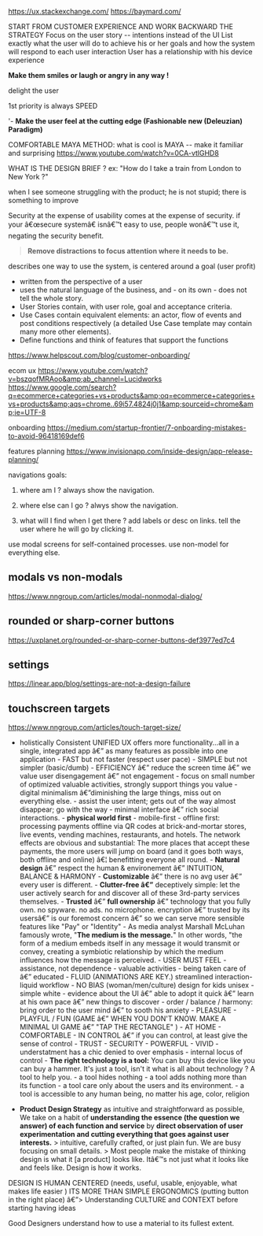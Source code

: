 https://ux.stackexchange.com/
https://baymard.com/

START FROM CUSTOMER EXPERIENCE AND WORK BACKWARD THE STRATEGY
Focus on the user story -- intentions instead of the UI
List exactly what the user will do to achieve his or her goals and how the system will respond to each user interaction
User has a relationship with his device experience

**Make them smiles or laugh or angry in any way !**

delight the user

1st priority is always SPEED

'- **Make the user feel at the cutting edge (Fashionable new (Deleuzian) Paradigm)**

COMFORTABLE
MAYA  METHOD: what is cool is MAYA -- make it familiar and surprising
https://www.youtube.com/watch?v=0CA-vtlGHD8


WHAT IS THE DESIGN BRIEF ? 
ex: "How do I take a train from London to New York ?"

when I see someone struggling with the product; he is not stupid; there is something to improve

Security at the expense of usability comes at the expense of security. if your â€œsecure systemâ€ isnâ€™t easy to use, people wonâ€™t use it, negating the security benefit.

> **Remove distractions to focus attention where it needs to be.**

describes one way to use the system, is centered around a goal (user profit)
+ written from the perspective of a user
+ uses the natural language of the business, and - on its own - does not tell the whole story.
+ User Stories contain, with user role, goal and acceptance criteria.
+ Use Cases contain equivalent elements: an actor, flow of events and post conditions respectively (a detailed Use Case template may contain many more other elements).
+ Define functions and think of features that support the functions

https://www.helpscout.com/blog/customer-onboarding/

ecom ux
https://www.youtube.com/watch?v=bszqofMRAoo&amp;ab_channel=Lucidworks
https://www.google.com/search?q=ecommerce+categories+vs+products&amp;oq=ecommerce+categories+vs+products&amp;aqs=chrome..69i57.4824j0j1&amp;sourceid=chrome&amp;ie=UTF-8


onboarding
https://medium.com/startup-frontier/7-onboarding-mistakes-to-avoid-96418169def6


features planning
https://www.invisionapp.com/inside-design/app-release-planning/

navigations goals:
1. where am I ?
always show the navigation.

2. where else can I go ?
alwys show the navigation.

3. what will I find when I get there ?
add labels or desc on links.
tell the user where he will go by clicking it.

use modal screens for self-contained processes.
use non-model for everything else.

## modals vs non-modals
https://www.nngroup.com/articles/modal-nonmodal-dialog/

## rounded or sharp-corner buttons
https://uxplanet.org/rounded-or-sharp-corner-buttons-def3977ed7c4

## settings
https://linear.app/blog/settings-are-not-a-design-failure

## touchscreen targets
https://www.nngroup.com/articles/touch-target-size/


- holistically Consistent UNIFIED UX offers more functionality...all in a single, integrated app â€” as many features as possible into one application
                - FAST but not faster (respect user pace)
                - SIMPLE but not simpler (basic/dumb)
                - EFFICIENCY â€” reduce the screen time â€” we value user disengagement â€” not engagement
                - focus on small number of optimized valuable activities, strongly support things you value
                - digital minimalism â€”diminishing the large things, miss out on everything else.
                - assist the user intent; gets out of the way almost disappear; go with the way
                - minimal interface â€” rich social interactions.
                - **physical world first** - mobile-first - offline first: processing payments offline via QR codes at brick-and-mortar stores, live events, vending machines, restaurants, and hotels. The network effects are obvious and substantial: The more places that accept these payments, the more users will jump on board (and it goes both ways, both offline and online) â€¦ benefitting everyone all round.
                - **Natural design** â€” respect the human & environement â€” INTUITION, BALANCE & HARMONY
                - **Customizable**  â€” there is no avg user â€” every user is different.
                - **Clutter-free â€”** deceptively simple: let the user actively search for and discover all of these 3rd-party services themselves.
                - **Trusted** â€” **full ownership** â€” technology that you fully own. no spyware. no ads. no microphone. encryption â€” trusted by its usersâ€” is our foremost concern â€” so we can serve more sensible features like "Pay" or "Identity"
                - As media analyst Marshall McLuhan famously wrote, "**The medium is the message.**" In other words, "the form of a medium embeds itself in any message it would transmit or convey, creating a symbiotic relationship by which the medium influences how the message is perceived.
            - USER MUST FEEL
                - assistance, not dependence
                - valuable activities
                - being taken care of â€” educated
                - FLUID (ANIMATIONS ARE KEY.) streamlined interaction- liquid workflow
                - NO BIAS (woman/men/culture) design for kids unisex - simple white
                - evidence about the UI â€” able to adopt it quick â€” learn at his own pace â€” new things to discover
                - order / balance / harmony: bring order to the user mind â€” to sooth his anxiety
                - PLEASURE
                - PLAYFUL / FUN (GAME â€” WHEN YOU DON'T KNOW. MAKE A MINIMAL UI GAME â€” "TAP THE RECTANGLE" )
                - AT HOME
                - COMFORTABLE
                - IN CONTROL â€” if you can control, at least give the sense of control
                - TRUST - SECURITY
                - POWERFUL
                - VIVID
                - understatment has a chic denied to over emphasis
                - internal locus of control
            - **The right technology is a tool:**
                You can buy this device like you can buy a hammer. It's just a tool, isn't it what is all about technology ? A tool to help you.
                - a tool hides nothing
                - a tool adds nothing more than its function
                - a tool care only about the users and its environment.
                - a tool is accessible to any human being, no matter his age, color, religion


- **Product Design Strategy**
            as intuitive and straightforward as possible,
            We take on a habit of **understanding the essence (the question we answer) of each function and service** by **direct observation of user experimentation and cutting everything that goes against user interests.**
            > intuitive, carefully crafted, or just plain fun. We are busy focusing on small details.
            > Most people make the mistake of thinking design is what it [a product] looks like. Itâ€™s not just what it looks like and feels like. Design is how it works.

DESIGN IS HUMAN CENTERED
        (needs, useful, usable, enjoyable, what makes life easier )
        ITS MORE THAN SIMPLE ERGONOMICS (putting button in the right place)
        â€”> Understanding CULTURE and CONTEXT before starting having ideas

Good Designers understand how to use a material to its fullest extent.
